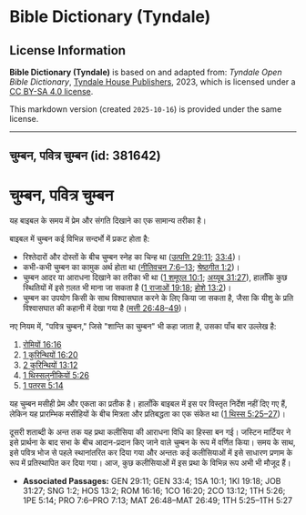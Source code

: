 # Bible Dictionary (Tyndale)

## License Information

**Bible Dictionary (Tyndale)** is based on and adapted from: _Tyndale Open Bible Dictionary_, [Tyndale House Publishers](https://tyndaleopenresources.com/), 2023, which is licensed under a [CC BY-SA 4.0 license](https://creativecommons.org/licenses/by-sa/4.0/legalcode.en).

This markdown version (created `2025-10-16`) is provided under the same license.



--------------------------------

## चुम्बन, पवित्र चुम्बन (id: 381642)

चुम्बन, पवित्र चुम्बन
=====================

यह बाइबल के समय में प्रेम और संगति दिखाने का एक सामान्य तरीका है।

बाइबल में चुम्बन कई विभिन्न सन्दर्भो में प्रकट होता है:

* रिश्तेदारों और दोस्तों के बीच चुम्बन स्नेह का चिन्ह था ([उत्पत्ति 29:11](https://ref.ly/Gen29:11); [33:4](https://ref.ly/Gen33:4))।
* कभी\-कभी चुम्बन का कामुक अर्थ होता था ([नीतिवचन 7:6–13](https://ref.ly/Prov7:6-Prov7:13); [श्रेष्ठगीत 1:2](https://ref.ly/Song1:2))।
* चुम्बन आदर या आराधना दिखाने का तरीका भी था ([1 शमूएल 10:1](https://ref.ly/1Sam10:1); [अय्यूब 31:27](https://ref.ly/Job31:27)), हालाँकि कुछ स्थितियों में इसे ग़लत भी माना जा सकता है ([1 राजाओं 19:18](https://ref.ly/1Kgs19:18); [होशे 13:2](https://ref.ly/Hos13:2))।
* चुम्बन का उपयोग किसी के साथ विश्वासघात करने के लिए किया जा सकता है, जैसा कि यीशु के प्रति विश्वासघात की कहानी में देखा गया है ([मत्ती 26:48–49](https://ref.ly/Matt26:48-Matt26:49))।

नए नियम में, "पवित्र चुम्बन," जिसे "शान्ति का चुम्बन" भी कहा जाता है, उसका पाँच बार उल्लेख है:

1. [रोमियों 16:16](https://ref.ly/Rom16:16)
2. [1 कुरिन्थियों 16:20](https://ref.ly/1Cor16:20)
3. [2 कुरिन्थियों 13:12](https://ref.ly/2Cor13:12)
4. [1 थिस्सलुनीकियों 5:26](https://ref.ly/1Thess5:26)
5. [1 पतरस 5:14](https://ref.ly/1Pet5:14)

यह चुम्बन मसीही प्रेम और एकता का प्रतीक है। हालाँकि बाइबल में इस पर विस्तृत निर्देश नहीं दिए गए हैं, लेकिन यह प्रारम्भिक मसीहियों के बीच मित्रता और प्रतिबद्धता का एक संकेत था ([1 थिस्स 5:25–27](https://ref.ly/1Thess5:25-1Thess5:27))।

दूसरी शताब्दी के अन्त तक यह प्रथा कलीसिया की आराधना विधि का हिस्सा बन गई। जस्टिन मार्टियर ने इसे प्रार्थना के बाद सभा के बीच आदान\-प्रदान किए जाने वाले चुम्बन के रूप में वर्णित किया। समय के साथ, इसे पवित्र भोज से पहले स्थानांतरित कर दिया गया और अन्ततः कई कलीसियाओं में इसे साधारण प्रणाम के रूप में प्रतिस्थापित कर दिया गया। आज, कुछ कलीसियाओं में इस प्रथा के विभिन्न रूप अभी भी मौजूद हैं।

* **Associated Passages:** GEN 29:11; GEN 33:4; 1SA 10:1; 1KI 19:18; JOB 31:27; SNG 1:2; HOS 13:2; ROM 16:16; 1CO 16:20; 2CO 13:12; 1TH 5:26; 1PE 5:14; PRO 7:6–PRO 7:13; MAT 26:48–MAT 26:49; 1TH 5:25–1TH 5:27

